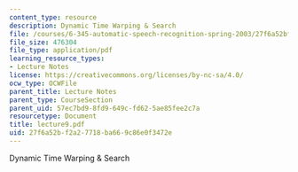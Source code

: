 ```yaml
---
content_type: resource
description: Dynamic Time Warping & Search
file: /courses/6-345-automatic-speech-recognition-spring-2003/27f6a52bf2a27718ba669c86e0f3472e_lecture9.pdf
file_size: 476304
file_type: application/pdf
learning_resource_types:
- Lecture Notes
license: https://creativecommons.org/licenses/by-nc-sa/4.0/
ocw_type: OCWFile
parent_title: Lecture Notes
parent_type: CourseSection
parent_uid: 57ec7bd9-8fd9-649c-fd62-5ae85fee2c7a
resourcetype: Document
title: lecture9.pdf
uid: 27f6a52b-f2a2-7718-ba66-9c86e0f3472e
---
```

Dynamic Time Warping & Search